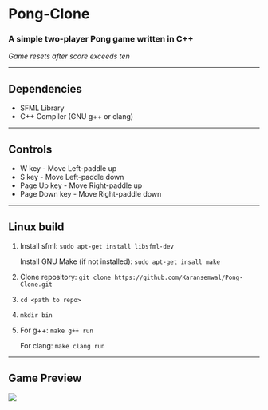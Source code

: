 # Pong-Clone

### A simple two-player Pong game written in C++
*Game resets after score exceeds ten*

---

## Dependencies
- SFML Library
- C++ Compiler (GNU g++ or clang)

---

## Controls
- W key  - Move Left-paddle up
- S key  - Move Left-paddle down
- Page Up   key - Move Right-paddle up
- Page Down key - Move Right-paddle down

---

## Linux build

1. Install sfml: `sudo apt-get install libsfml-dev`

   Install GNU Make (if not installed): `sudo apt-get insall make`

2. Clone repository: `git clone https://github.com/Karansemwal/Pong-Clone.git`

3. `cd <path to repo>`

4. `mkdir bin`

5. For g++: `make g++ run`

   For clang: `make clang run`


---

## Game Preview

![](https://github.com/Karansemwal/Pong-Clone/blob/main/img/Pong_game_clip.gif)
